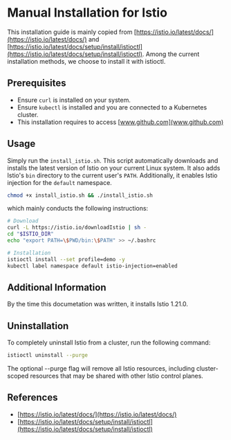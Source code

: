 # Manual Installation for Istio

This installation guide is mainly copied from [https://istio.io/latest/docs/](https://istio.io/latest/docs/) and [https://istio.io/latest/docs/setup/install/istioctl](https://istio.io/latest/docs/setup/install/istioctl).
Among the current installation methods, we choose to install it with istioctl.

## Prerequisites

- Ensure `curl` is installed on your system.
- Ensure `kubectl` is installed and you are connected to a Kubernetes cluster.
- This installation requires to access [www.github.com](www.github.com)

## Usage

Simply run the `install_istio.sh`.
This script automatically downloads and installs the latest version of Istio on your current Linux system. 
It also adds Istio's `bin` directory to the current user's `PATH`. 
Additionally, it enables Istio injection for the `default` namespace.

```bash
chmod +x install_istio.sh && ./install_istio.sh
```

which mainly conducts the following instructions:

```bash
# Download
curl -L https://istio.io/downloadIstio | sh -
cd "$ISTIO_DIR"
echo "export PATH=\$PWD/bin:\$PATH" >> ~/.bashrc

# Installation
istioctl install --set profile=demo -y
kubectl label namespace default istio-injection=enabled
```

## Additional Information

By the time this documetation was written, it installs Istio 1.21.0.

## Uninstallation

To completely uninstall Istio from a cluster, run the following command:

```bash
istioctl uninstall --purge
```

The optional --purge flag will remove all Istio resources, including cluster-scoped resources that may be shared with other Istio control planes.

## References

- [https://istio.io/latest/docs/](https://istio.io/latest/docs/)
- [https://istio.io/latest/docs/setup/install/istioctl](https://istio.io/latest/docs/setup/install/istioctl)